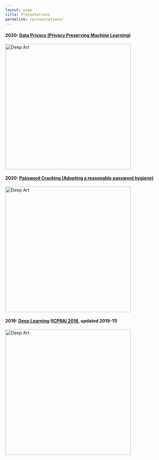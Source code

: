 ```yaml
---
layout: page
title: Presentations
permalink: /presentations/
---
```


#### 2020: [Data Privacy (Privacy Preserving Machine Learning)](../Data_Privacy_2020_Didier_Guillevic.pdf)
<img src="../World_heatmap.jpg" title="Deep Art" width="400" />

#### 2020: [Password Cracking (Adopting a reasonable password hygiene)](../Password_Cracking_2020_Didier_Guillevic.pdf)
<img src="../passwords.jpg" title="Deep Art" width="400" />

#### 2019: [Deep Learning](../Deep_Learning_2019_Didier_Guillevic.pdf)  ([ICPRAI 2018](http://www.icprai2018.com), updated 2019-11)
<img src="../AA_art.jpg" title="Deep Art" width="400" />
